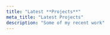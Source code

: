 ```yaml
---
title: "Latest **Projects**"
meta_title: "Latest Projects"
description: "Some of my recent work"
---
```

